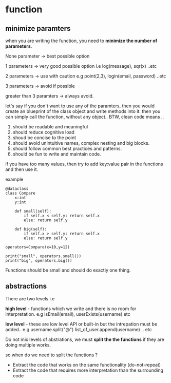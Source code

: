 
# function

## minimize paramters

when you are writing the function, you need to **minimize the number of parameters**.

None parameter -> best possible option 

1 parameters -> very good possible option i.e log(message), sqr(x) ..etc 

2 parameters -> use with caution e.g point(2,3), login(email, password) ..etc

3 parameters -> avoid if possible

greater than 3 paramters -> always avoid. 

let's say if you don't want to use any of the paramters, then you would create an blueprint of the class object and write methods into it. then you can simply call the function, without any object.. BTW, clean code means ..

1. should be readable and meaningful
2. should reduce cognitive load
3. shoud be concise to the point
4. should avoid unintuitive names, complex nesting and big blocks.
5. should follow common best practices and patterns. 
6. should be fun to write and maintain code. 

if you have too many values, then try to add key:value pair in the functions and then use it. 

example

```
@dataclass
class Compare
    x:int
    y:int

    def small(self):
        if self.x < self.y: return self.x
        else: return self.y

    def big(self):
        if self.x > self.y: return self.x
        else: return self.y

operators=Compare(x=10,y=12)

print("small", operators.small())
print("big", operators.big())
```

Functions should be small and should do exactly one thing. 

## abstractions

There are two levels i.e 

**high level**  - functions which we write and there is no room for interpretation. 
e.g isEmail(email), userExists(username) etc

**low level** - these are low level API or built-in but the intrepation must be added.. 
e.g username.split("@") list_of_user.append(username) .. etc

Do not mix levels of abstrations, we must **split the the functions** if they are doing multiple works. 

so when do we need to split the functions ?

- Extract the code that works on the same functionality (do-not-repeat)
- Extract the code that requires more interpretation than the surrounding code







